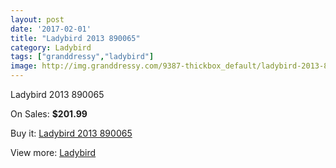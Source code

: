 ```yaml
---
layout: post
date: '2017-02-01'
title: "Ladybird 2013 890065"
category: Ladybird
tags: ["granddressy","ladybird"]
image: http://img.granddressy.com/9387-thickbox_default/ladybird-2013-890065.jpg
---
```

Ladybird 2013 890065

On Sales: **$201.99**
<a href="https://www.granddressy.com/en/ladybird/8601-ladybird-2013-890065.html"><amp-img layout="responsive" width="600" height="600" src="//img.granddressy.com/9387-thickbox_default/ladybird-2013-890065.jpg" alt="Ladybird 2013 890065 0" /></a>

Buy it: [Ladybird 2013 890065](https://www.granddressy.com/en/ladybird/8601-ladybird-2013-890065.html "Ladybird 2013 890065")

View more: [Ladybird](https://www.granddressy.com/en/14-ladybird "Ladybird")